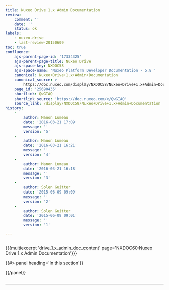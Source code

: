```yaml
---
title: Nuxeo Drive 1.x Admin Documentation
review:
    comment: ''
    date: ''
    status: ok
labels:
    - nuxeo-drive
    - last-review-20150609
toc: true
confluence:
    ajs-parent-page-id: '17334325'
    ajs-parent-page-title: Nuxeo Drive
    ajs-space-key: NXDOC58
    ajs-space-name: 'Nuxeo Platform Developer Documentation - 5.8 '
    canonical: Nuxeo+Drive+1.x+Admin+Documentation
    canonical_source: >-
        https://doc.nuxeo.com/display/NXDOC58/Nuxeo+Drive+1.x+Admin+Documentation
    page_id: '25690435'
    shortlink: QwGIAQ
    shortlink_source: 'https://doc.nuxeo.com/x/QwGIAQ'
    source_link: /display/NXDOC58/Nuxeo+Drive+1.x+Admin+Documentation
history:
    - 
        author: Manon Lumeau
        date: '2016-03-21 17:09'
        message: ''
        version: '5'
    - 
        author: Manon Lumeau
        date: '2016-03-21 16:21'
        message: ''
        version: '4'
    - 
        author: Manon Lumeau
        date: '2016-03-21 16:18'
        message: ''
        version: '3'
    - 
        author: Solen Guitter
        date: '2015-06-09 09:09'
        message: ''
        version: '2'
    - 
        author: Solen Guitter
        date: '2015-06-09 09:01'
        message: ''
        version: '1'

---
```

<div class="row"><div class="column medium-8">

{{{multiexcerpt 'drive_1.x_admin_doc_content' page='NXDOC60:Nuxeo Drive 1.x Admin Documentation'}}}

</div><div class="column medium-4">{{#> panel heading='In this section'}}

{{/panel}}</div></div>

* * *